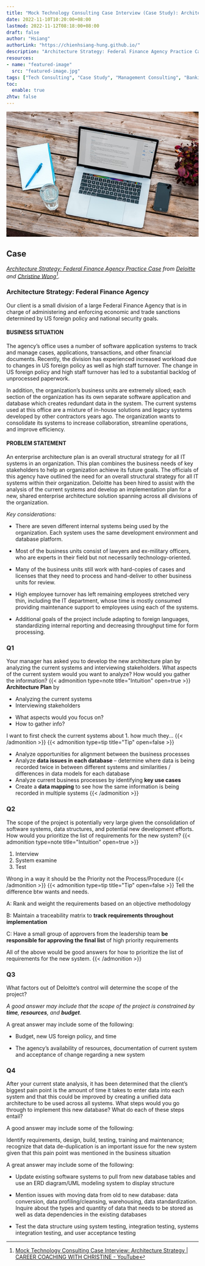 ```yaml
---
title: "Mock Technology Consulting Case Interview (Case Study): Architecture Strategy"
date: 2022-11-10T10:20:00+08:00
lastmod: 2022-11-12T08:18:00+08:00
draft: false
author: "Hsiang"
authorLink: "https://chienhsiang-hung.github.io/"
description: "Architecture Strategy: Federal Finance Agency Practice Case from Deloitte and Christine Wong. Our client is a small division of a large Federal Finance Agency that is in charge of administering and enforcing economic and trade sanctions determined by US foreign policy and national security goals."
resources:
- name: "featured-image"
  src: "featured-image.jpg"
tags: ["Tech Consulting", "Case Study", "Management Consulting", "Banking Technology", "Case Interview"]
toc:
  enable: true
zhtw: false
---
```

![Tech Consulting](featured-image.jpg "Tech Consulting from https://unsplash.com/photos/n8Qb1ZAkK88")
## Case
*[Architecture Strategy: Federal Finance Agency Practice Case](https://docs.google.com/document/d/1-bYDsnRg4lzUpmVXavqS8jR_mGGeagFMj63du50PQOo) from [Deloitte]() and [Christine Wong](https://www.youtube.com/c/ChristineWong)[^CAREERCOACHING].*
### Architecture Strategy: Federal Finance Agency
Our client is a small division of a large Federal Finance Agency that is in charge of administering and enforcing economic and trade sanctions determined by US foreign policy and national security goals.
#### BUSINESS SITUATION
The agency’s office uses a number of software application systems to track and manage cases, applications, transactions, and other financial documents. Recently, the division has experienced increased workload due to changes in US foreign policy as well as high staff turnover. The change in US foreign policy and high staff turnover has led to a substantial backlog of unprocessed paperwork.

In addition, the organization’s business units are extremely siloed; each section of the organization has its own separate software application and database which creates redundant data in the system. The current systems used at this office are a mixture of in-house solutions and legacy systems developed by other contractors years ago. The organization wants to consolidate its systems to increase collaboration, streamline operations, and improve efficiency.
#### PROBLEM STATEMENT
An enterprise architecture plan is an overall structural strategy for all IT systems in an organization. This plan combines the business needs of key stakeholders to help an organization achieve its future goals. The officials of this agency have outlined the need for an overall structural strategy for all IT systems within their organization. Deloitte has been hired to assist with the analysis of the current systems and develop an implementation plan for a new, shared enterprise architecture solution spanning across all divisions of the organization.

*Key considerations:*

-   There are seven different internal systems being used by the organization. Each system uses the same development environment and database platform.

-   Most of the business units consist of lawyers and ex-military officers, who are experts in their field but not necessarily technology-oriented.

-   Many of the business units still work with hard-copies of cases and licenses that they need to process and hand-deliver to other business units for review.

-   High employee turnover has left remaining employees stretched very thin, including the IT department, whose time is mostly consumed providing maintenance support to employees using each of the systems.

-   Additional goals of the project include adapting to foreign languages, standardizing internal reporting and decreasing throughput time for form processing.

### Q1
Your manager has asked you to develop the new architecture plan by analyzing the current systems and interviewing stakeholders. What aspects of the current system would you want to analyze? How would you gather the information?
{{< admonition type=note title="Intuition" open=true >}}
**Architecture Plan** by
- Analyzing the current systems
- Interviewing stakeholders

+ What aspects would you focus on?
+ How to gather info?

I want to first check the current systems about 1. how much they...
{{< /admonition >}}
{{< admonition type=tip title="Tip" open=false >}}
- Analyze opportunities for alignment between the business processes
- Analyze **data issues in each database** – determine where data is being recorded twice in between different systems and similarities / differences in data models for each database
- Analyze current business processes by identifying **key use cases**
- Create a **data mapping** to see how the same information is being recorded in multiple systems
{{< /admonition >}}
### Q2
The scope of the project is potentially very large given the consolidation of software systems, data structures, and potential new development efforts. How would you prioritize the list of requirements for the new system?
{{< admonition type=note title="Intuition" open=true >}}
1. Interview
2. System examine
3. Test

Wrong in a way it should be the Priority not the Process/Procedure
{{< /admonition >}}
{{< admonition type=tip title="Tip" open=false >}}
Tell the difference btw wants and needs.

A: Rank and weight the requirements based on an objective methodology

B: Maintain a traceability matrix to **track requirements throughout implementation**

C: Have a small group of approvers from the leadership team **be responsible for approving the final list** of high priority requirements

All of the above would be good answers for how to prioritize the list of requirements for the new system.
{{< /admonition >}}
### Q3
What factors out of Deloitte’s control will determine the scope of the project?

*A good answer may include that the scope of the project is constrained by **time**, **resources**, and **budget**.*

A great answer may include some of the following:

-   Budget, new US foreign policy, and time
    
-   The agency’s availability of resources, documentation of current system and acceptance of change regarding a new system
### Q4
After your current state analysis, it has been determined that the client’s biggest pain point is the amount of time it takes to enter data into each system and that this could be improved by creating a unified data architecture to be used across all systems. What steps would you go through to implement this new database? What do each of these steps entail?

A good answer may include some of the following:

Identify requirements, design, build, testing, training and maintenance; recognize that data de-duplication is an important issue for the new system given that this pain point was mentioned in the business situation

A great answer may include some of the following:

-   Update existing software systems to pull from new database tables and use an ERD diagram/UML modeling system to display structure
    
-   Mention issues with moving data from old to new database: data conversion, data profiling/cleansing, warehousing, data standardization. Inquire about the types and quantity of data that needs to be stored as well as data dependencies in the existing databases
    
-   Test the data structure using system testing, integration testing, systems integration testing, and user acceptance testing

[^CAREERCOACHING]: [Mock Technology Consulting Case Interview: Architecture Strategy | CAREER COACHING WITH CHRISTINE - YouTube](https://www.youtube.com/watch?v=92FQs2fXJ9I&list=LL&index=2)